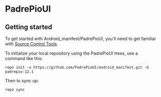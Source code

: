 PadrePioUI
===========

Getting started
---------------

To get started with Android_manifest/PadrePioUI, you'll need to get familiar with [Source Control Tools](https://source.android.com/setup/develop).

To initialize your local repository using the PadrePioUI trees, use a command like this:
```
repo init -u https://github.com/PadrePioUI/android_manifest.git -b padrepio-12.1
```
Then to sync up:
```
repo sync
```
